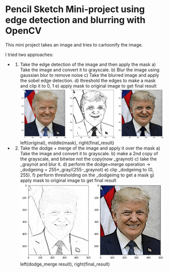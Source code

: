 # Pencil Sketch Mini-project using edge detection and blurring with OpenCV

This mini project takes an image and tries to cartoonify the image.

I tried two approaches: 
- 1) Take the edge detection of the image and then apply the mask
    a) Take the image and convert it to grayscale.
    b) Blur the image using gaussian blur to remove noise
    c) Take the blurred image and apply the sobel edge detection.
    d) threshold the edges to make a mask and clip it to 0, 1
    e) apply mask to original image to get final result
    ![](images/edge_detection.png)
    left(original), middle(mask), right(final_result)
- 2) Take the dodge + merge of the image and apply it over the mask
    a) Take the image and convert it to grayscale.
    b) make a 2nd copy of the grayscale, and bitwise not the copy(now _graynot)
    c) take the _graynot and blur it.
    d) perform the dodge+merge operation -> _dodgeimg = 255*_gray/(255-_graynot)
    e) clip _dodgeimg  to (0, 255).
    f) perform thresholding on the _dodgeimg to get a mask
    g) apply mask to original image to get final result
    ![](images/dodge_merge.png)
    left(dodge_merge result), right(final_result)
